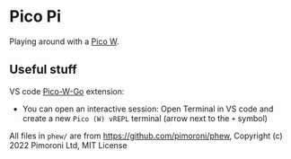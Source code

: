 # Pico Pi

Playing around with a [Pico W](https://www.raspberrypi.com/documentation/microcontrollers/raspberry-pi-pico.html).

## Useful stuff

VS code [Pico-W-Go](https://marketplace.visualstudio.com/items?itemName=paulober.pico-w-go) extension:

-  You can open an interactive session: Open Terminal in VS code and create a new `Pico (W) vREPL` terminal (arrow next to the `+` symbol)


All files in `phew/` are from <https://github.com/pimoroni/phew>, Copyright (c) 2022 Pimoroni Ltd, MIT License
